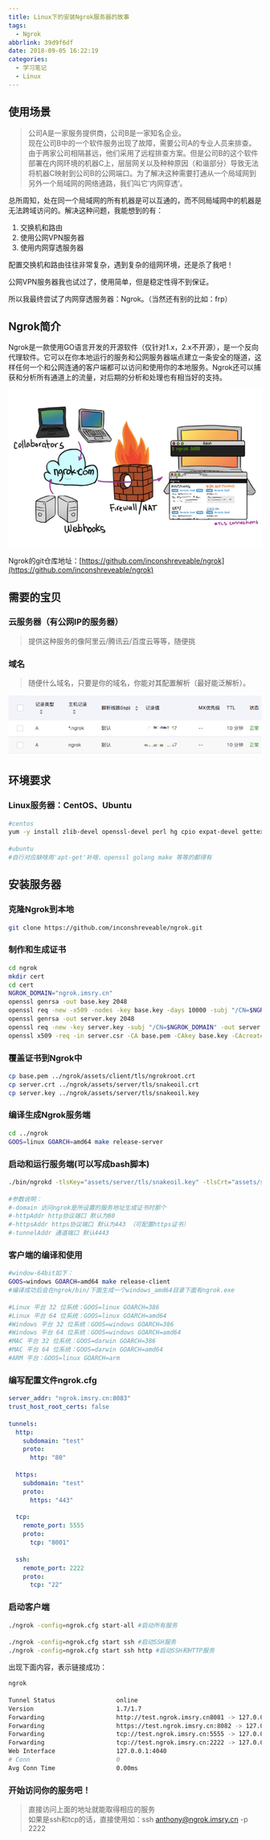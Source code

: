 ```yaml
---
title: Linux下的安装Ngrok服务器的故事
tags:
  - Ngrok
abbrlink: 39d9f6df
date: 2018-09-05 16:22:19
categories: 
  - 学习笔记
  - Linux
---
```


## 使用场景

> 公司A是一家服务提供商，公司B是一家知名企业。  
> 现在公司B中的一个软件服务出现了故障，需要公司A的专业人员来排查。由于两家公司相隔甚远，他们采用了远程排查方案。但是公司B的这个软件部署在内网环境的机器C上，层层网关以及种种原因（和谐部分）导致无法将机器C映射到公司B的公网端口。为了解决这种需要打通从一个局域网到另外一个局域网的网络通路，我们叫它‘内网穿透’。

总所周知，处在同一个局域网的所有机器是可以互通的，而不同局域网中的机器是无法跨域访问的。解决这种问题，我能想到的有：

1. 交换机和路由
2. 使用公网VPN服务器
3. 使用内网穿透服务器

配置交换机和路由往往非常复杂，遇到复杂的组网环境，还是杀了我吧！

公网VPN服务器我也试过了，使用简单，但是稳定性得不到保证。

所以我最终尝试了内网穿透服务器：Ngrok。（当然还有别的比如：frp）

<!---more--->

## Ngrok简介

Ngrok是一款使用GO语言开发的开源软件（仅针对1.x，2.x不开源），是一个反向代理软件。它可以在你本地运行的服务和公网服务器端点建立一条安全的隧道，这样任何一个和公网连通的客户端都可以访问和使用你的本地服务。Ngrok还可以捕获和分析所有通道上的流量，对后期的分析和处理也有相当好的支持。

![](../uploads/qiniu/20180905153613761191428.png)

Ngrok的git仓库地址：[https://github.com/inconshreveable/ngrok](https://github.com/inconshreveable/ngrok)

## 需要的宝贝

### 云服务器（有公网IP的服务器）

> 提供这种服务的像阿里云/腾讯云/百度云等等，随便挑

### 域名

> 随便什么域名，只要是你的域名，你能对其配置解析（最好能泛解析）。

![我的域名解析](../uploads/qiniu/20180905153613967714626.png)

## 环境要求

### Linux服务器：CentOS、Ubuntu

```bash
#centos
yum -y install zlib-devel openssl-devel perl hg cpio expat-devel gettext-devel curl curl-devel perl-ExtUtils-MakeMaker hg wget gcc gcc-c++ git golang

#ubuntu
#自行对应缺啥用'apt-get'补啥，openssl golang make 等等的都得有
```

## 安装服务器

### 克隆Ngrok到本地

```bash
git clone https://github.com/inconshreveable/ngrok.git
```

### 制作和生成证书

```bash
cd ngrok
mkdir cert
cd cert
NGROK_DOMAIN="ngrok.imsry.cn"
openssl genrsa -out base.key 2048
openssl req -new -x509 -nodes -key base.key -days 10000 -subj "/CN=$NGROK_DOMAIN" -out base.pem
openssl genrsa -out server.key 2048
openssl req -new -key server.key -subj "/CN=$NGROK_DOMAIN" -out server.csr
openssl x509 -req -in server.csr -CA base.pem -CAkey base.key -CAcreateserial -days 10000 -out server.crt
```

### 覆盖证书到Ngrok中

```bash
cp base.pem ../ngrok/assets/client/tls/ngrokroot.crt
cp server.crt ../ngrok/assets/server/tls/snakeoil.crt
cp server.key ../ngrok/assets/server/tls/snakeoil.key
```

### 编译生成Ngrok服务端

```bash
cd ../ngrok
GOOS=linux GOARCH=amd64 make release-server
```

### 启动和运行服务端(可以写成bash脚本)

```bash
./bin/ngrokd -tlsKey="assets/server/tls/snakeoil.key" -tlsCrt="assets/server/tls/snakeoil.crt" -domain="ngrok.imsry.cn"  -httpAddr=":8081" -httpsAddr=":8082" -tunnelAddr=":8083"

#参数说明：
#-domain 访问ngrok是所设置的服务地址生成证书时那个
#-httpAddr http协议端口 默认为80
#-httpsAddr https协议端口 默认为443 （可配置https证书）
#-tunnelAddr 通道端口 默认4443
```

### 客户端的编译和使用

```bash
#window-64bit如下：
GOOS=windows GOARCH=amd64 make release-client
#编译成功后会在ngrok/bin/下面生成一个windows_amd64目录下面有ngrok.exe

#Linux 平台 32 位系统：GOOS=linux GOARCH=386
#Linux 平台 64 位系统：GOOS=linux GOARCH=amd64
#Windows 平台 32 位系统：GOOS=windows GOARCH=386
#Windows 平台 64 位系统：GOOS=windows GOARCH=amd64
#MAC 平台 32 位系统：GOOS=darwin GOARCH=386
#MAC 平台 64 位系统：GOOS=darwin GOARCH=amd64
#ARM 平台：GOOS=linux GOARCH=arm
```

### 编写配置文件ngrok.cfg

```yaml
server_addr: "ngrok.imsry.cn:8083"
trust_host_root_certs: false

tunnels:
  http:
    subdomain: "test"
    proto:
      http: "80"
      
  https:
    subdomain: "test"
    proto:
      https: "443"

  tcp:
    remote_port: 5555
    proto:
      tcp: "8001"
 
  ssh:
    remote_port: 2222
    proto:
      tcp: "22"
```

### 启动客户端

```bash
./ngrok -config=ngrok.cfg start-all #启动所有服务

./ngrok -config=ngrok.cfg start ssh #启动SSH服务
./ngrok -config=ngrok.cfg start ssh http #启动SSH和HTTP服务
```

出现下面内容，表示链接成功：

```Bash
ngrok

Tunnel Status                 online
Version                       1.7/1.7
Forwarding                    http://test.ngrok.imsry.cn8081 -> 127.0.0.1:80
Forwarding                    https://test.ngrok.imsry.cn:8082 -> 127.0.0.1:443
Forwarding                    tcp://test.ngrok.imsry.cn:5555 -> 127.0.0.1:8001
Forwarding                    tcp://test.ngrok.imsry.cn:2222 -> 127.0.0.1:22
Web Interface                 127.0.0.1:4040
# Conn                        0
Avg Conn Time                 0.00ms
```

### 开始访问你的服务吧！

> 直接访问上面的地址就能取得相应的服务  
> 如果是ssh和tcp的话，直接使用如：ssh anthony@ngrok.imsry.cn -p 2222


